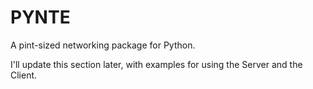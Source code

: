 
# PYNTE
A pint-sized networking package for Python.

I'll update this section later, with examples for using the Server and the Client.
